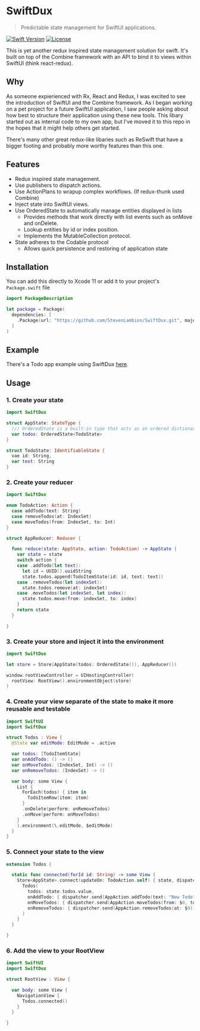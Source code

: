 # SwiftDux

> Predictable state management for SwiftUI applications.

[![Swift Version][swift-image]][swift-url]
[![License][license-image]][license-url]

<!-- [![Build Status][travis-image]][travis-url] -->

This is yet another redux inspired state management solution for swift. It's built on top of the Combine framework with an API to bind it to views within SwiftUI (think react-redux).

## Why

As someone expierienced with Rx, React and Redux, I was excited to see the introduction of SwiftUI and the Combine framework. As I began working on a pet project for a future SwiftUI application, I saw people asking about how best to structure their application using these new tools. This libary started out as internal code to my own app, but I've moved it to this repo in the hopes that it might help others get started.

There's many other great redux-like libaries such as ReSwift that have a bigger footing and probably more worthy features than this one.

## Features

- Redux inspired state management.
- Use publishers to dispatch actions.
- Use ActionPlans to wrapup complex workflows. (If redux-thunk used Combine)
- Inject state into SwiftUI views.
- Use OrderedState to automatically manage entities displayed in lists
  - Provides methods that work directly with list events such as onMove and onDelete.
  - Lookup entities by id or index position.
  - Implements the MutableCollection protocol.
- State adheres to the Codable protocol
  - Allows quick persistence and restoring of application state

## Installation

You can add this directly to Xcode 11 or add it to your project's `Package.swift` file

```swift
import PackageDescription

let package = Package(
  dependencies: [
    .Package(url: "https://github.com/StevenLambion/SwiftDux.git", majorVersion: 0, minor: 1)
  ]
)
```

## Example

There's a Todo app example using SwiftDux [here](https://github.com/StevenLambion/SwiftDux-Todo-Example).

## Usage

### 1. Create your state

```swift
import SwiftDux

struct AppState: StateType {
  /// OrderedState is a built-in type that acts as an ordered dictionary of substates.
  var todos: OrderedState<TodoState>
}

struct TodoState: IdentifiableState {
  vae id: String,
  var text: String
}
```

### 2. Create your reducer

```swift
import SwiftDux

enum TodoAction: Action {
  case addTodo(text: String)
  case removeTodos(at: IndexSet)
  case moveTodos(from: IndexSet, to: Int)
}

struct AppReducer: Reducer {

  func reduce(state: AppState, action: TodoAction) -> AppState {
    var state = state
    switch action {
    case .addTodo(let text):
      let id = UUID().uuidString
      state.todos.append(TodoItemState(id: id, text: text))
    case .removeTodos(let indexSet):
      state.todos.remove(at: indexSet)
    case .moveTodos(let indexSet, let index):
      state.todos.move(from: indexSet, to: index)
    }
    return state
  }

}
```

### 3. Create your store and inject it into the environment

```swift
import SwiftDux

let store = Store(AppState(todos: OrderedState()), AppReducer())

window.rootViewController = UIHostingController(
  rootView: RootView().environmentObject(store)
)
```

### 4. Create your view separate of the state to make it more reusable and testable

```swift
import SwiftUI
import SwiftDux

struct Todos : View {
  @State var editMode: EditMode = .active

  var todos: [TodoItemState]
  var onAddTodo: () -> ()
  var onMoveTodos: (IndexSet, Int) -> ()
  var onRemoveTodos: (IndexSet) -> ()

  var body: some View {
    List {
      ForEach(todos) { item in
        TodoItemRow(item: item)
      }
      .onDelete(perform: onRemoveTodos)
      .onMove(perform: onMoveTodos)
    }
    ).environment(\.editMode, $editMode)
  }
}

```

### 5. Connect your state to the view

```swift
extension Todos {

  static func connected(forId id: String) -> some View {
    Store<AppState>.connect(updateOn: TodoAction.self) { state, dispatcher in
      Todos(
        todos: state.todos.value,
        onAddTodo: { dispatcher.send(AppAction.addTodo(text: "New Todo")) },
        onMoveTodos: { dispatcher.send(AppAction.moveTodos(from: $0, to: $1)) },
        onRemoveTodos: { dispatcher.send(AppAction.removeTodos(at: $0)) }
      )
    }
  }

}
```

### 6. Add the view to your RootView

```swift
import SwiftUI
import SwiftDux

struct RootView : View {

  var body: some View {
    NavigationView {
      Todos.connected()
    }
  }

}
```

[swift-image]: https://img.shields.io/badge/swift-5-orange.svg
[swift-url]: https://swift.org/
[license-image]: https://img.shields.io/badge/License-MIT-blue.svg
[license-url]: LICENSE
[travis-image]: https://img.shields.io/travis/dbader/node-datadog-metrics/master.svg
[travis-url]: https://travis-ci.org/dbader/node-datadog-metrics
[codebeat-image]: https://codebeat.co/badges/c19b47ea-2f9d-45df-8458-b2d952fe9dad
[codebeat-url]: https://codebeat.co/projects/github-com-vsouza-awesomeios-com

